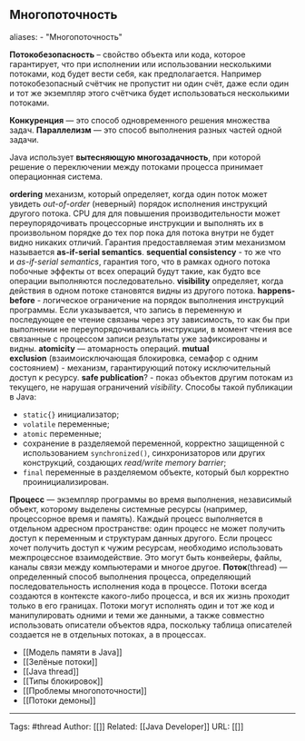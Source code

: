 
## Многопоточность

aliases: 
	- "Многопоточность"

**Потокобезопасность** – свойство объекта или кода, которое гарантирует, что при исполнении или использовании несколькими потоками, код будет вести себя, как предполагается. Например потокобезопасный счётчик не пропустит ни один счёт, даже если один и тот же экземпляр этого счётчика будет использоваться несколькими потоками.

**Конкуренция** — это способ одновременного решения множества задач.
**Параллелизм** — это способ выполнения разных частей одной задачи.

Java использует **вытесняющую многозадачность**, при которой решение о переключении между потоками процесса принимает операционная система.

**ordering** механизм, который определяет, когда один поток может увидеть _out-of-order_ (неверный) порядок исполнения инструкций другого потока. CPU для для повышения производительности может переупорядочивать процессорные инструкции и выполнять их в произвольном порядке до тех пор пока для потока внутри не будет видно никаких отличий. Гарантия предоставляемая этим механизмом называется **as-if-serial semantics**.
**sequential consistency** - то же что и _as-if-serial semantics_, гарантия того, что в рамках одного потока побочные эффекты от всех операций будут такие, как будто все операции выполняются последовательно.
**visibility** определяет, когда действия в одном потоке становятся видны из другого потока.
**happens-before** - логическое ограничение на порядок выполнения инструкций программы. Если указывается, что запись в переменную и последующее ее чтение связаны через эту зависимость, то как бы при выполнении не переупорядочивались инструкции, в момент чтения все связанные с процессом записи результаты уже зафиксированы и видны.
**atomicity** — атомарность операций.
**mutual exclusion** (взаимоисключающая блокировка, семафор с одним состоянием) - механизм, гарантирующий потоку исключительный доступ к ресурсу.
**safe publication**? - показ объектов другим потокам из текущего, не нарушая ограничений _visibility_. Способы такой публикации в Java:
- `static{}` инициализатор;
- `volatile` переменные;
- `atomic` переменные;
- сохранение в разделяемой переменной, корректно защищенной с использованием `synchronized()`, синхронизаторов или других конструкций, создающих _read/write memory barrier_;
- `final` переменные в разделяемом объекте, который был корректно проинициализирован.

**Процесс** — экземпляр программы во время выполнения, независимый объект, которому выделены системные ресурсы (например, процессорное время и память). Каждый процесс выполняется в отдельном адресном пространстве: один процесс не может получить доступ к переменным и структурам данных другого. Если процесс хочет получить доступ к чужим ресурсам, необходимо использовать межпроцессное взаимодействие. Это могут быть конвейеры, файлы, каналы связи между компьютерами и многое другое.
**Поток**(thread) — определенный способ выполнения процесса, определяющий последовательность исполнения кода в процессе. Потоки всегда создаются в контексте какого-либо процесса, и вся их жизнь проходит только в его границах. Потоки могут исполнять один и тот же код и манипулировать одними и теми же данными, а также совместно использовать описатели объектов ядра, поскольку таблица описателей создается не в отдельных потоках, а в процессах.

- [[Модель памяти в Java]]
- [[Зелёные потоки]]
- [[Java thread]]
- [[Типы блокировок]]
- [[Проблемы многопоточности]]
- [[Потоки демоны]]





---
Tags: #thread
Author: [[]]
Related: [[Java Developer]]
URL: [[]]
